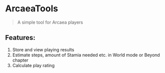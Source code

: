 ArcaeaTools
=======
>A simple tool for Arcaea players

## Features:
1. Store and view playing results  
2. Estimate steps, amount of Stamia needed etc. in World mode or Beyond chapter  
3. Calculate play rating  
